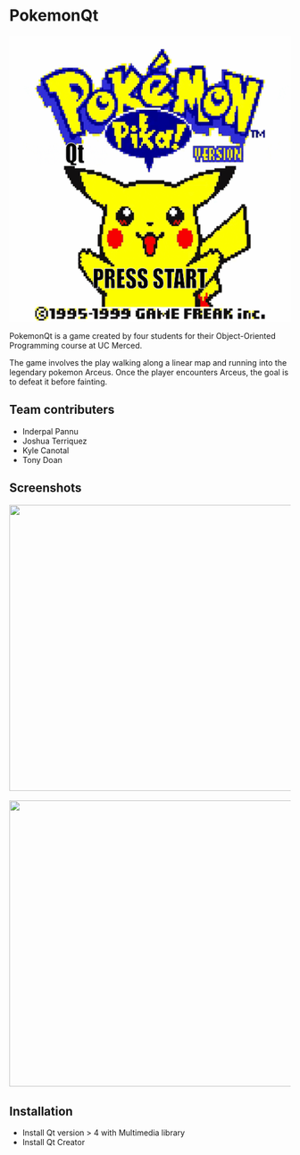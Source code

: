 # PokemonQt

<p align="center">
  <img width="512" height="512" src="/PokemonQt_Game/Assets/introscreen.gif">
</p>

PokemonQt is a game created by four students for their Object-Oriented Programming course at UC Merced. 

The game involves the play walking along a linear map and running into the legendary pokemon Arceus. Once the player encounters Arceus, the goal is to defeat it before fainting. 

## Team contributers

* Inderpal Pannu
* Joshua Terriquez
* Kyle Canotal
* Tony Doan

## Screenshots

<p align="center">
  <img width="512" height="512" src="/PokemonQt_Game/Assets/map_screenshot.png">
</p>

<p align="center">
  <img width="512" height="512" src="/PokemonQt_Game/Assets/battle_screenshot.png">
</p>

## Installation

* Install Qt version > 4 with Multimedia library
* Install Qt Creator
